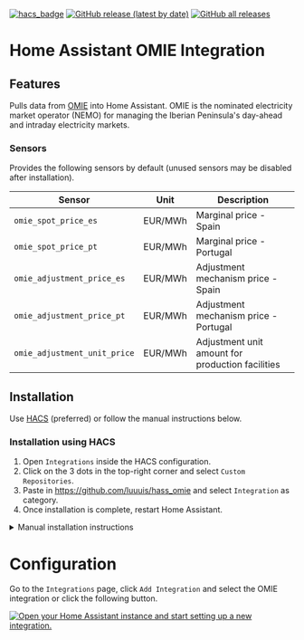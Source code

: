 [![hacs_badge](https://img.shields.io/badge/HACS-Custom-yellow.svg?style=for-the-badge)](https://github.com/custom-components/hacs) [![GitHub release (latest by date)](https://img.shields.io/github/v/release/luuuis/hass_omie?label=Latest%20release&style=for-the-badge)](https://github.com/luuuis/hass_omie/releases) [![GitHub all releases](https://img.shields.io/github/downloads/luuuis/hass_omie/total?style=for-the-badge)](https://github.com/luuuis/hass_omie/releases)

# Home Assistant OMIE Integration

## Features

Pulls data from [OMIE](https://omie.es) into Home Assistant. OMIE is the nominated electricity market operator (NEMO)
for managing the Iberian Peninsula's day-ahead and intraday electricity markets.

### Sensors

Provides the following sensors by default (unused sensors may be disabled after installation).

| Sensor                       |  Unit   | Description                                      |
|------------------------------|:-------:|--------------------------------------------------|
| `omie_spot_price_es`         | EUR/MWh | Marginal price - Spain                           |
| `omie_spot_price_pt`         | EUR/MWh | Marginal price - Portugal                        |
| `omie_adjustment_price_es`   | EUR/MWh | Adjustment mechanism price - Spain               |
| `omie_adjustment_price_pt`   | EUR/MWh | Adjustment mechanism price - Portugal            |
| `omie_adjustment_unit_price` | EUR/MWh | Adjustment unit amount for production facilities |

## Installation

Use [HACS](https://hacs.xyz) (preferred) or follow the manual instructions below.

### Installation using HACS

1. Open `Integrations` inside the HACS configuration.
1. Click on the 3 dots in the top-right corner and select `Custom Repositories`.
1. Paste in https://github.com/luuuis/hass_omie and select `Integration` as category.
1. Once installation is complete, restart Home Assistant.

<details>
  <summary>Manual installation instructions</summary>

### **Manual installation**

1. Download `hass_omie.zip` from the latest release in https://github.com/luuuis/hass_omie/releases/latest
2. Unzip into `<hass_folder>/config/custom_components`
    ```shell
    $ unzip hass_omie.zip -d <hass_folder>/custom_components/omie
    ```
3. Restart Home Assistant

</details>

# Configuration

Go to the `Integrations` page, click `Add Integration` and select the OMIE integration or click the following button.

[![Open your Home Assistant instance and start setting up a new integration.](https://my.home-assistant.io/badges/config_flow_start.svg)](https://my.home-assistant.io/redirect/config_flow_start/?domain=omie)
